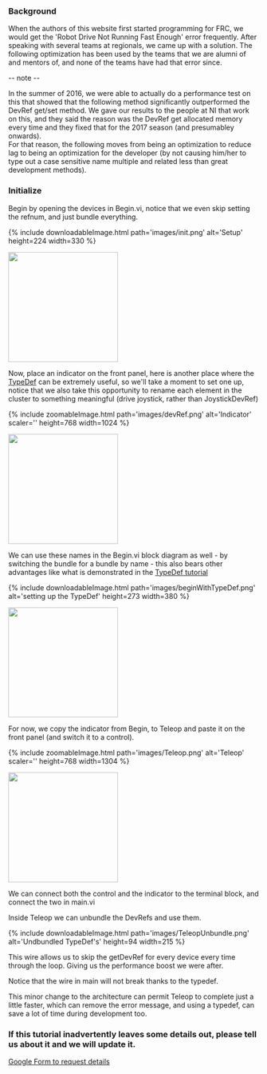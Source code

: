 
### Background

When the authors of this website first started programming for FRC, we would get the 'Robot Drive Not Running Fast Enough' error frequently. After speaking with several teams at regionals, we came up with a solution. The following optimization has been used by the teams that we are alumni of and mentors of, and none of the teams have had that error since.

-- note --

In the summer of 2016, we were able to actually do a performance test on this that showed that the following method significantly outperformed the DevRef get/set method. We gave our results to the people at NI that work on this, and they said the reason was the DevRef get allocated memory every time and they fixed that for the 2017 season (and presumabley onwards).<br/>
For that reason, the following moves from being an optimization to reduce lag to being an optimization for the developer (by not causing him/her to type out a case sensitive name multiple and related less than great development methods).

<h3>Initialize</h3>
<p>Begin by opening the devices in Begin.vi, notice that we even skip setting the refnum, and just bundle everything.

{% include downloadableImage.html path='images/init.png' alt='Setup' height=224 width=330 %}

[<img alt="" src="examples\Teleop\init.png" style="width: 220px; height: auto;" />](https://docs.google.com/uc?export=download&id=)

Now, place an indicator on the front panel, here is another place where the [TypeDef](/type-def/) can be extremely useful, so we'll take a moment to set one up, notice that we also take this opportunity to rename each element in the cluster to something meaningful (drive joystick, rather than JoystickDevRef)

{% include zoomableImage.html path='images/devRef.png' alt='Indicator' scaler='' height=768 width=1024 %}

[<img alt="" src="examples\Teleop\devref.png" style="width: 220px; height: auto;" />](https://docs.google.com/uc?export=download&id=)

We can use these names in the Begin.vi block diagram as well - by switching the bundle for a bundle by name - this also bears other advantages like what is demonstrated in the [TypeDef tutorial](/type-def/)

{% include downloadableImage.html path='images/beginWithTypeDef.png' alt='setting up the TypeDef' height=273 width=380 %}

<img alt="" src="examples\Teleop\beginWithTypeDef.png" style="width: 220px; height: auto;" />

For now, we copy the indicator from Begin, to Teleop and paste it on the front panel (and switch it to a control).

{% include zoomableImage.html path='images/Teleop.png' alt='Teleop' scaler='' height=768 width=1304 %}

<img alt="" src="examples\Teleop\Teleop.png" style="width: 220px; height: auto;" />

We can connect both the control and the indicator to the terminal block, and connect the two in main.vi

Inside Teleop we can unbundle the DevRefs and use them.

{% include downloadableImage.html path='images/TeleopUnbundle.png' alt='Undbundled TypeDef's' height=94 width=215 %}

This wire allows us to skip the getDevRef for every device every time through the loop. Giving us the performance boost we were after.

Notice that the wire in main will not break thanks to the typedef.

This minor change to the architecture can permit Teleop to complete just a little faster, which can remove the error message, and using a typedef, can save a lot of time during development too.

### If this tutorial inadvertently leaves some details out, please tell us about it and we will update it.

[Google Form to request details](https://docs.google.com/a/harding.edu/forms/d/1ZDh67B3i0bncr6dbTfLuGpHzn4Qwmzl5LdpjiVPbpcw/viewform?usp=send_form)
